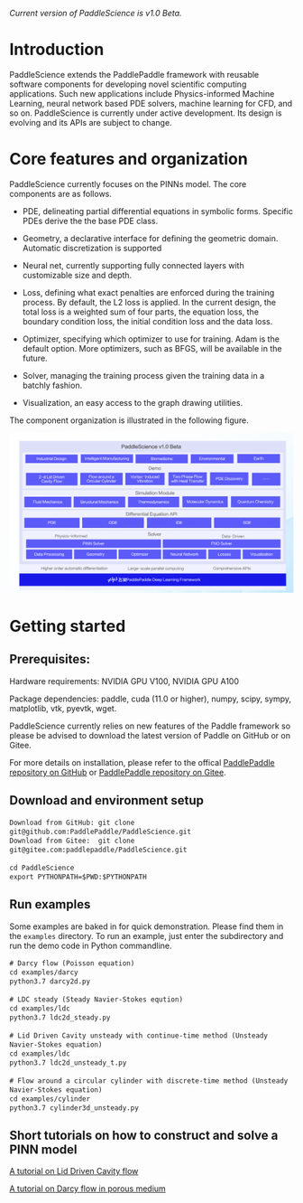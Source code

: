 *Current version of PaddleScience is v1.0 Beta.*

# Introduction
PaddleScience extends the PaddlePaddle framework with reusable
software components for developing novel scientific computing applications. Such new
applications include Physics-informed Machine Learning, neural network based PDE solvers,
machine learning for CFD, and so on. PaddleScience is currently under active development.
Its design is evolving and its APIs are subject to change.  

# Core features and organization

PaddleScience currently focuses on the PINNs model. The core components are as follows.

- PDE, delineating partial differential equations in symbolic forms. Specific PDEs derive the
    the base PDE class. 

- Geometry, a declarative interface for defining the geometric domain. Automatic
    discretization is supported 

- Neural net, currently supporting fully connected layers with customizable size and depth.

- Loss, defining what exact penalties are enforced during the training process. By default,
    the L2 loss is applied. In the current design, the total loss is a weighted sum of
    four parts, the equation loss, the boundary condition loss, the initial condition loss and the data loss.

- Optimizer, specifying which optimizer to use for training. Adam is the default option. More
    optimizers, such as BFGS, will be available in the future.

- Solver, managing the training process given the training data in a batchly fashion.

- Visualization, an easy access to the graph drawing utilities. 

The component organization is illustrated in the following figure. 

![image](./docs/source/img/PaddleScience_arch.png)


# Getting started

## Prerequisites: 

Hardware requirements: NVIDIA GPU V100, NVIDIA GPU A100

Package dependencies: paddle, cuda (11.0 or higher), numpy, scipy, sympy, matplotlib, vtk, pyevtk, wget. 

PaddleScience currently relies on new features of the Paddle framework so please be advised to download the latest version of Paddle on GitHub or on Gitee. 

For more details on installation, please refer to the offical [PaddlePaddle repository on GitHub](https://github.com/PaddlePaddle/Paddle) or [PaddlePaddle repository on Gitee](https://gitee.com/paddlepaddle/Paddle).

## Download and environment setup

```
Download from GitHub: git clone git@github.com:PaddlePaddle/PaddleScience.git
Download from Gitee:  git clone git@gitee.com:paddlepaddle/PaddleScience.git

cd PaddleScience
export PYTHONPATH=$PWD:$PYTHONPATH
```

## Run examples

Some examples are baked in for quick demonstration. Please find them in the `examples` directory. To run an example, just enter the subdirectory and run the demo code in Python commandline. 

```
# Darcy flow (Poisson equation)
cd examples/darcy
python3.7 darcy2d.py

# LDC steady (Steady Navier-Stokes eqution)
cd examples/ldc
python3.7 ldc2d_steady.py

# Lid Driven Cavity unsteady with continue-time method (Unsteady Navier-Stokes equation)
cd examples/ldc
python3.7 ldc2d_unsteady_t.py

# Flow around a circular cylinder with discrete-time method (Unsteady Navier-Stokes equation)
cd examples/cylinder
python3.7 cylinder3d_unsteady.py

```

## Short tutorials on how to construct and solve a PINN model

[A tutorial on Lid Driven Cavity flow](./examples/ldc/README.md)

[A tutorial on Darcy flow in porous medium](./examples/darcy/README.md)
